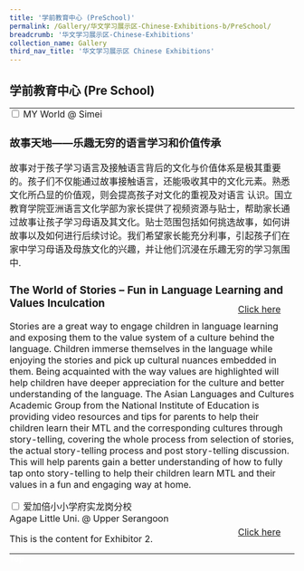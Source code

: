```yaml
---
title: '学前教育中心 (PreSchool)'
permalink: /Gallery/华文学习展示区-Chinese-Exhibitions-b/PreSchool/
breadcrumb: '华文学习展示区-Chinese-Exhibitions'
collection_name: Gallery
third_nav_title: '华文学习展示区 Chinese Exhibitions'
---
```

## 	学前教育中心 (Pre School)

<html>
<head>
<style>
 
.hl{
    display: inline-block;
    padding: 12px 20px;
    text-align: center;
    text-decoration: none;
    color: #fff;
    background-color: #4372d6;
    border-radius: 6px;
    outline: 0;
    cursor: pointer;
    margin-right: 10px;
    margin-bottom: 7px;
    width: 120px;
}
.tbl{
    border:0 none;
    padding:0; 
    margin:0;
    border-collapse: collapse;
}
.tbl a {
    position:absolute;
    margin-left: -100px;
}
</style>
</head>
<body>  
<table class="tbl">
<tr>
<td style="border:0 none;padding: 0; margin:0;">
<div class="atab">
      <input id="tab-1" type="checkbox" name="tab">
      <label for="tab-1"> MY World @ Simei</label>
     <div class="tab-content">
      <h3>故事天地——乐趣无穷的语言学习和价值传承</h3>
      <p>
        故事对于孩子学习语言及接触语言背后的文化与价值体系是极其重要的。孩子们不仅能通过故事接触语言，还能吸收其中的文化元素。熟悉文化所凸显的价值观，则会提高孩子对文化的重视及对语言
认识。国立教育学院亚洲语言文化学部为家长提供了视频资源与贴士，帮助家长通过故事让孩子学习母语及其文化。贴士范围包括如何挑选故事，如何讲故事以及如何进行后续讨论。我们希望家长能充分利事，引起孩子们在家中学习母语及母族文化的兴趣，并让他们沉浸在乐趣无穷的学习氛围中. </p>

<h3>The World of Stories – Fun in Language Learning and Values Inculcation</h3>
<p>Stories are a great way to engage children in language learning and exposing them to the value system of a culture behind the language.  Children immerse themselves in the language while enjoying the stories and pick up cultural nuances embedded in them.  Being acquainted with the way values are highlighted will help children have deeper appreciation for the culture and better understanding of the language.  The Asian Languages and Cultures Academic Group from the National Institute of Education is providing video resources and tips for parents to help their children learn their MTL and the corresponding cultures through story-telling, covering the whole process from selection of stories, the actual story-telling process and post story-telling discussion.  This will help parents gain a better understanding of how to fully tap onto story-telling to help their children learn MTL and their values in a fun and engaging way at home.</p></div>
</div>
</td>
<td style="border:0 none;padding: 0; margin:0;">
<a href="/test/Chinese-poster/"><div class="hl">Click here</div></a>
</td>
</tr>
<tr>
<td style="border:0 none;padding: 0; margin:0;">
<div class="atab">
      <input id="tab-2" type="checkbox" name="tab">
      <label for="tab-2">爱加倍小小学府实龙岗分校 <br/> Agape Little Uni. @ Upper Serangoon</label>
      <div class="tab-content">
        <p>
          This is the content for Exhibitor 2.
        </p>
      </div>
</div>
</td>
<td style="border:0 none;padding: 0; margin:0;">
 <a href="/test/Chinese-poster/"><div class="hl">Click here</div></a>
</td>
</tr>
</table>
<div class="btntop"><a href="#top" style="text-decoration:none;"><span style="color:white"><b>Top</b></span></a></div>

</body>
